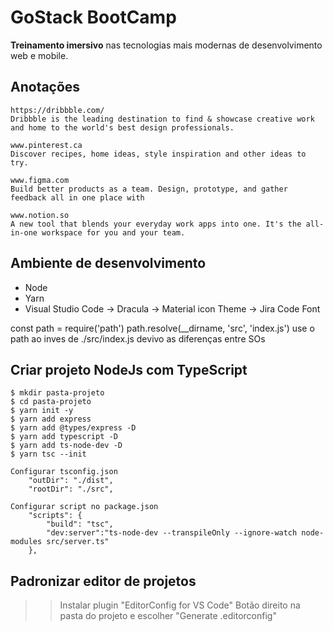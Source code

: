 # GoStack BootCamp

**Treinamento imersivo** nas tecnologias mais modernas de desenvolvimento web e mobile.

## Anotações

```
https://dribbble.com/
Dribbble is the leading destination to find & showcase creative work and home to the world's best design professionals.

www.pinterest.ca
Discover recipes, home ideas, style inspiration and other ideas to try.
 
www.figma.com
Build better products as a team. Design, prototype, and gather feedback all in one place with
 
www.notion.so
A new tool that blends your everyday work apps into one. It's the all-in-one workspace for you and your team.
```
## Ambiente de desenvolvimento

* Node
* Yarn
* Visual Studio Code
    -> Dracula
    -> Material icon Theme
    -> Jira Code Font

const path = require('path')
path.resolve(__dirname, 'src', 'index.js')
use o path ao inves de ./src/index.js devivo as diferenças entre SOs

## Criar projeto NodeJs com TypeScript

```
$ mkdir pasta-projeto
$ cd pasta-projeto
$ yarn init -y
$ yarn add express
$ yarn add @types/express -D
$ yarn add typescript -D
$ yarn add ts-node-dev -D
$ yarn tsc --init 

Configurar tsconfig.json
    "outDir": "./dist",
    "rootDir": "./src",

Configurar script no package.json
    "scripts": {
        "build": "tsc",
        "dev:server":"ts-node-dev --transpileOnly --ignore-watch node-modules src/server.ts"
    },

```

## Padronizar editor de projetos

>> Instalar plugin "EditorConfig for VS Code"
>> Botão direito na pasta do projeto e escolher "Generate .editorconfig"
